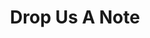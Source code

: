 ---
title: "Drop Us A Note"
bg_image: "/images/featue-bg.jpg"
description: "this is meta description"
social: 
  - icon: "ion-social-googleplus-outline"
    link: "#"
  - icon: "ion-social-linkedin-outline"
    link: "#"
  - icon: "ion-social-pinterest-outline"
    link: "#"
  - icon: "ion-social-dribbble-outline"
    link: "#"
  - icon: "ion-social-twitter-outline"
    link: "#"
  - icon: "ion-social-facebook-outline"
    link: "#"
layout: contact
---